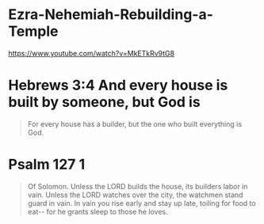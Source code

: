 # Ezra-Nehemiah-Rebuilding-a-Temple
https://www.youtube.com/watch?v=MkETkRv9tG8


# Hebrews 3:4 And every house is built by someone, but God is 
> For every house has a builder, but the one who built everything is God.



# Psalm 127 1
> Of Solomon. Unless the LORD builds the house, its builders labor in vain. Unless the LORD watches over the city, the watchmen stand guard in vain. In vain you rise early and stay up late, toiling for food to eat-- for he grants sleep to those he loves.
